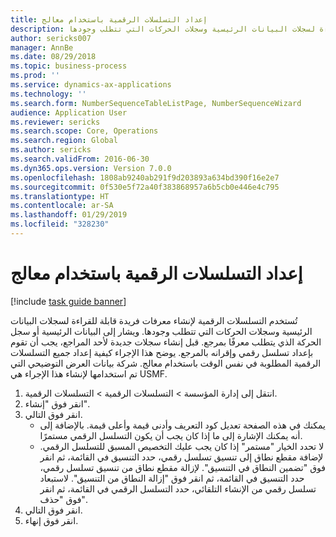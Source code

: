 ```yaml
---
title: إعداد التسلسلات الرقمية باستخدام معالج
description: تُستخدم التسلسلات الرقمية لإنشاء معرفات فريدة قابلة للقراءة لسجلات البيانات الرئيسية وسجلات الحركات التي تتطلب وجودها.
author: sericks007
manager: AnnBe
ms.date: 08/29/2018
ms.topic: business-process
ms.prod: ''
ms.service: dynamics-ax-applications
ms.technology: ''
ms.search.form: NumberSequenceTableListPage, NumberSequenceWizard
audience: Application User
ms.reviewer: sericks
ms.search.scope: Core, Operations
ms.search.region: Global
ms.author: sericks
ms.search.validFrom: 2016-06-30
ms.dyn365.ops.version: Version 7.0.0
ms.openlocfilehash: 1808ab9240ab291f9d203893a634bd390f16e2e7
ms.sourcegitcommit: 0f530e5f72a40f383868957a6b5cb0e446e4c795
ms.translationtype: HT
ms.contentlocale: ar-SA
ms.lasthandoff: 01/29/2019
ms.locfileid: "328230"
---
```

# <a name="set-up-number-sequences-by-using-a-wizard"></a>إعداد التسلسلات الرقمية باستخدام معالج

[!include [task guide banner](../../includes/task-guide-banner.md)]

تُستخدم التسلسلات الرقمية لإنشاء معرفات فريدة قابلة للقراءة لسجلات البيانات الرئيسية وسجلات الحركات التي تتطلب وجودها. ويشار إلى البيانات الرئيسية أو سجل الحركة الذي يتطلب معرفًا بمرجع. قبل إنشاء سجلات جديدة لأحد المراجع، يجب أن تقوم بإعداد تسلسل رقمي وإقرانه بالمرجع. يوضح هذا الإجراء كيفية إعداد جميع التسلسلات الرقمية المطلوبة في نفس الوقت باستخدام معالج. شركة بيانات العرض التوضيحي التي تم استخدامها لإنشاء هذا الإجراء هي USMF.

1. انتقل إلى إدارة المؤسسة > التسلسلات الرقمية > التسلسلات الرقمية.
2. انقر فوق "إنشاء".
3. انقر فوق التالي.
    * يمكنك في هذه الصفحة تعديل كود التعريف وأدنى قيمة وأعلى قيمة. بالإضافة إلى أنه يمكنك الإشارة إلى ما إذا كان يجب أن يكون التسلسل الرقمي مستمرًا.   
    * لا تحدد الخيار "مستمر" إذا كان يجب عليك التخصيص المسبق للتسلسل الرقمي.     لإضافة مقطع نطاق إلى تنسيق تسلسل رقمي، حدد التنسيق في القائمة، ثم انقر فوق "تضمين النطاق في التنسيق".     لإزالة مقطع نطاق من تنسيق تسلسل رقمي، حدد التنسيق في القائمة، ثم انقر فوق "إزالة النطاق من التنسيق".     لاستبعاد تسلسل رقمي من الإنشاء التلقائي، حدد التسلسل الرقمي في القائمة، ثم انقر فوق "حذف".  
4. انقر فوق التالي.
5. انقر فوق إنهاء.

